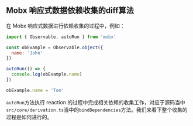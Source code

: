 ## Mobx 响应式数据依赖收集的diff算法

在 Mobx 响应式数据进行依赖收集的过程中，例如：

```javascript
import { Observable, autoRun } from 'mobx'

const obExample = Observable.object({
  name: 'John'
})

autoRun(() => {
  console.log(obExample.name)
})

obExample.name = 'Tom'
```

`autoRun`方法执行 reaction 的过程中完成相关依赖的收集工作，对应于源码当中`src/core/derivation.ts`当中的`bindDependencies`方法。我们来看下整个收集的过程是如何进行的。